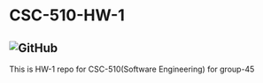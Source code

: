 # CSC-510-HW-1
![GitHub](https://img.shields.io/github/license/TejasPrabhu/CSC-510-HW-1)
---
This is HW-1 repo for CSC-510(Software Engineering) for group-45
